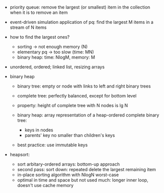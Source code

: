 * priority queue: remove the largest (or smallest) item in the collection when it is to remove an item
* event-driven simulation application of pq: find the largest M items in a stream of N items
* how to find the largest ones?
    * sorting -> not enough memory (N)
    * elementary pq -> too slow (time: MN)
    * binary heap: time: NlogM, memory: M
* unordered, ordered; linked list, resizing arrays

* binary heap
    * binary tree: empty or node with links to left and right binary trees
    * complete tree: perfectly balanced, except for bottom level
    * property: height of complete tree with N nodes is lg N
    * binary heap: array representation of a heap-ordered complete binary tree:
        * keys in nodes
        * parents' key no smaller than children's keys
        
    * best practice: use immutable keys
    
    
* heapsort:
    * sort arbitary-ordered arrays: bottom-up approach
    * second pass: sort down: repeated delete the largest remaining item
    * in-place sorting algorithm with NlogN worst-case
    * optimal in time and space but not used much: longer inner loop, doesn't use cache memory
    
    
